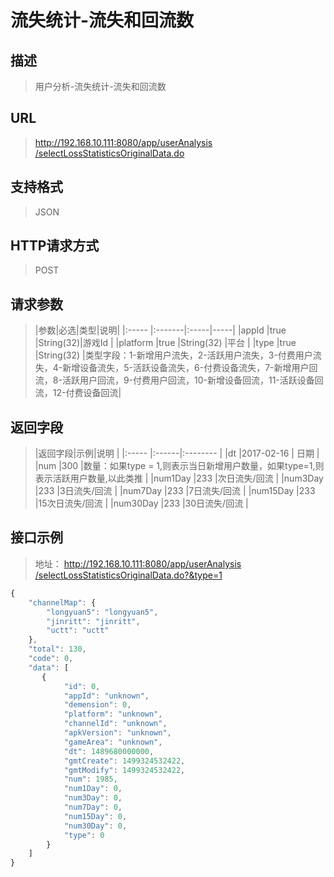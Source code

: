 # 流失统计-流失和回流数

## 描述
> 用户分析-流失统计-流失和回流数

## URL
> [http://192.168.10.111:8080/app/userAnalysis /selectLossStatisticsOriginalData.do](http://dataviewer.ilongyuan.com.cn/app/userAnalysis/selectLossStatisticsOriginalData.do)

## 支持格式
> JSON

## HTTP请求方式
> POST

## 请求参数
> |参数|必选|类型|说明|
|:-----  |:-------|:-----|-----|
|appId    |true    |String(32)|游戏Id |
|platform    |true    |String(32)   |平台 |
|type    |true    |String(32)   |类型字段：1-新增用户流失，2-活跃用户流失，3-付费用户流失，4-新增设备流失，5-活跃设备流失，6-付费设备流失，7-新增用户回流，8-活跃用户回流，9-付费用户回流，10-新增设备回流，11-活跃设备回流，12-付费设备回流|

## 返回字段
> |返回字段|示例|说明            |
|:-----   |:------|:--------    |
|dt |2017-02-16 |   日期        |
|num |300 |数量：如果type = 1,则表示当日新增用户数量，如果type=1,则表示活跃用户数量,以此类推  |
|num1Day |233 |次日流失/回流   |
|num3Day |233 |3日流失/回流   |
|num7Day |233 |7日流失/回流   |
|num15Day |233 |15次日流失/回流  |
|num30Day |233 |30日流失/回流   |

## 接口示例
> 地址： [http://192.168.10.111:8080/app/userAnalysis /selectLossStatisticsOriginalData.do?&type=1](http://dataviewer.ilongyuan.com.cn/app/userAnalysis/selectLossStatisticsOriginalData.do?&type=1)
``` javascript
{
    "channelMap": {
        "longyuan5": "longyuan5",
        "jinritt": "jinritt",
        "uctt": "uctt"
    },
    "total": 130,
    "code": 0,
    "data": [
       {
            "id": 0, 
            "appId": "unknown", 
            "demension": 0, 
            "platform": "unknown", 
            "channelId": "unknown", 
            "apkVersion": "unknown", 
            "gameArea": "unknown", 
            "dt": 1489680000000, 
            "gmtCreate": 1499324532422, 
            "gmtModify": 1499324532422, 
            "num": 1985, 
            "num1Day": 0, 
            "num3Day": 0, 
            "num7Day": 0, 
            "num15Day": 0, 
            "num30Day": 0, 
            "type": 0
        }
    ]
}
```



